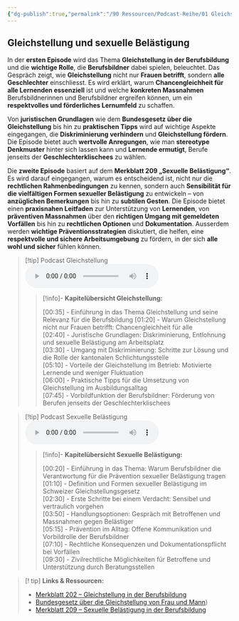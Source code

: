 ```yaml
---
{"dg-publish":true,"permalink":"/90 Ressourcen/Podcast-Reihe/01 Gleichstellung - Sexuelle Belästigung/"}
---
```


## Gleichstellung und sexuelle Belästigung

In der **ersten Episode** wird das Thema **Gleichstellung in der Berufsbildung** und die **wichtige Rolle**, die **Berufsbildner** dabei spielen, beleuchtet. Das Gespräch zeigt, wie **Gleichstellung** nicht nur **Frauen betrifft**, sondern **alle Geschlechter** einschliesst. Es wird erklärt, warum **Chancengleichheit für alle Lernenden essenziell** ist und welche **konkreten Massnahmen** Berufsbildnerinnen und Berufsbildner ergreifen können, um ein **respektvolles und förderliches Lernumfeld** zu schaffen.

Von **juristischen Grundlagen** wie dem **Bundesgesetz über die Gleichstellung** bis hin zu **praktischen Tipps** wird auf wichtige Aspekte eingegangen, die **Diskriminierung verhindern** und **Gleichstellung fördern**. Die Episode bietet auch **wertvolle Anregungen**, wie man **stereotype Denkmuster** hinter sich lassen kann und **Lernende ermutigt**, Berufe jenseits der **Geschlechterklischees** zu wählen. 

Die **zweite Episode** basiert auf dem **Merkblatt 209 „Sexuelle Belästigung“**. Es wird darauf eingegangen, warum es entscheidend ist, nicht nur die **rechtlichen Rahmenbedingungen** zu kennen, sondern auch **Sensibilität für die vielfältigen Formen sexueller Belästigung** zu entwickeln – von **anzüglichen Bemerkungen** bis hin zu **subtilen Gesten**. Die Episode bietet einen **praxisnahen Leitfaden** zur Unterstützung von **Lernenden**, von **präventiven Massnahmen** über den **richtigen Umgang mit gemeldeten Vorfällen** bis hin zu **rechtlichen Optionen** und **Dokumentation**. Ausserdem werden **wichtige Präventionsstrategien** diskutiert, die helfen, eine **respektvolle und sichere Arbeitsumgebung** zu fördern, in der sich **alle wohl und sicher** fühlen können.


>[!tip] Podcast Gleichstellung 
><audio controls><source src="https://raw.githubusercontent.com/bbk-bbw/audio/main/podcast/BBK_MB_Gleichstellung.mp3" type="audio/mpeg">Your browser does not support the audio element.</audio>
>>[!info]- **Kapitelübersicht Gleichstellung:**
>>
>>[00:35] - Einführung in das Thema Gleichstellung und seine Relevanz für die Berufsbildung
>>[01:20] - Warum Gleichstellung nicht nur Frauen betrifft: Chancengleichheit für alle  
>>[02:40] - Juristische Grundlagen: Diskriminierung, Entlohnung und sexuelle Belästigung am Arbeitsplatz  
>>[03:30] - Umgang mit Diskriminierung: Schritte zur Lösung und die Rolle der kantonalen Schlichtungsstelle  
>>[05:10] - Vorteile der Gleichstellung im Betrieb: Motivierte Lernende und weniger Fluktuation  
>>[06:00] - Praktische Tipps für die Umsetzung von Gleichstellung im Ausbildungsalltag  
[07:45] - Vorbildfunktion der Berufsbildner: Förderung von Berufen jenseits der Geschlechterklischees

>[!tip] Podcast Sexuelle Belästigung 
><audio controls><source src="https://raw.githubusercontent.com/bbk-bbw/audio/main/podcast/BBK_MB_Sexuelle Belästigung.mp3" type="audio/mpeg">Your browser does not support the audio element.</audio>
>>[!info]- **Kapitelübersicht Sexuelle Belästigung:**
>>
>>[00:20] - Einführung in das Thema: Warum Berufsbildner die Verantwortung für die Prävention sexueller Belästigung tragen  
>>[01:10] - Definition und Formen sexueller Belästigung im Schweizer Gleichstellungsgesetz  
>>[02:30] - Erste Schritte bei einem Verdacht: Sensibel und vertraulich vorgehen  
>>[03:50] - Handlungsoptionen: Gespräch mit Betroffenen und Massnahmen gegen Belästiger  
>>[05:15] - Prävention im Alltag: Offene Kommunikation und Vorbildrolle der Berufsbildner  
>>[07:10] - Rechtliche Konsequenzen und Dokumentationspflicht bei Vorfällen  
>>[09:30] - Zivilrechtliche Möglichkeiten für Betroffene und Unterstützung durch Beratungsstellen

>[! tip] **Links & Ressourcen:**
>- [Merkblatt 202 – Gleichstellung in der Berufsbildung](https://www.berufsbildung.ch/de/dokumente/merkblatt-202-gleichstellung)
>- [Bundesgesetz über die Gleichstellung von Frau und Mann](https://www.fedlex.admin.ch/eli/cc/1996/1498_1498_1498/de))
>- [Merkblatt 209 – Sexuelle Belästigung in der Berufsbildung](https://www.berufsbildung.ch/de/dokumente/merkblatt-209-sexuelle-belaestigung)
